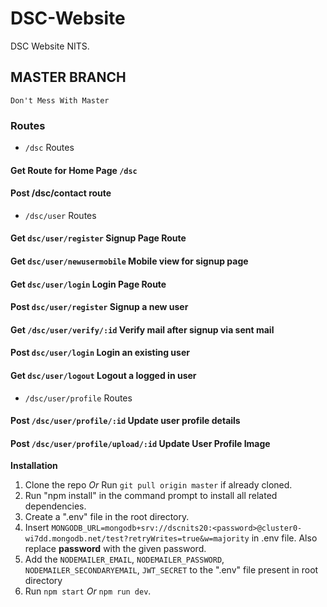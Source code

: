 # DSC-Website
DSC Website NITS. 

## MASTER BRANCH

`Don't Mess With Master`

### Routes 

- `/dsc` Routes

#### Get Route for Home Page `/dsc`
#### Post /dsc/contact route

- `/dsc/user` Routes

#### Get `dsc/user/register` Signup Page Route
#### Get `dsc/user/newusermobile` Mobile view for signup page
#### Get `dsc/user/login` Login Page Route
#### Post `dsc/user/register` Signup a new user
#### Get `/dsc/user/verify/:id` Verify mail after signup via sent mail
#### Post `dsc/user/login` Login an existing user
#### Get `dsc/user/logout` Logout a logged in user

- `/dsc/user/profile` Routes

#### Post `/dsc/user/profile/:id` Update user profile details
#### Post `/dsc/user/profile/upload/:id` Update User Profile Image

**Installation**

1. Clone the repo *Or* Run `git pull origin master` if already cloned.
2. Run "npm install" in the command prompt to install all related dependencies.
3. Create a ".env" file in the root directory.
4. Insert `MONGODB_URL=mongodb+srv://dscnits20:<password>@cluster0-wi7dd.mongodb.net/test?retryWrites=true&w=majority` in .env file. Also replace **password** with the given password.
5.  Add the `NODEMAILER_EMAIL`, `NODEMAILER_PASSWORD`, `NODEMAILER_SECONDARYEMAIL`, `JWT_SECRET` to the ".env" file present in root directory
6. Run `npm start` *Or* `npm run dev`.









#### 